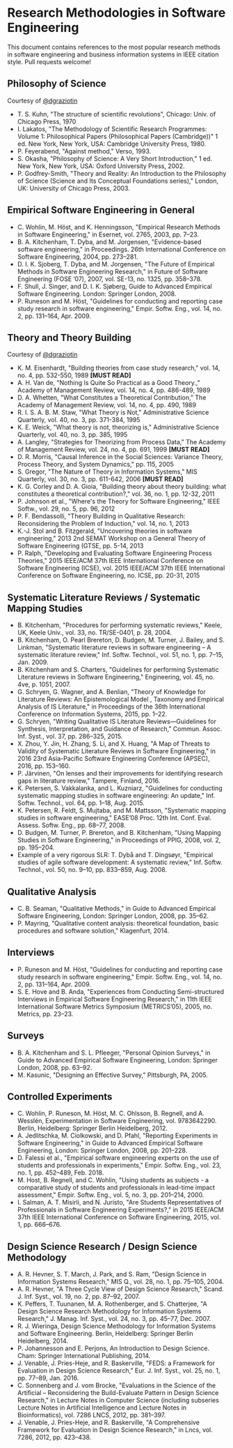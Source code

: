 # Research Methodologies in Software Engineering

This document contains references to the most popular research methods in software engineering and business information systems in IEEE citation style. Pull requests welcome!

## Philosophy of Science

Courtesy of [@dgraziotin](https://github.com/dgraziotin)

- T. S. Kuhn, "The structure of scientific revolutions", Chicago: Univ. of Chicago Press, 1970
- I. Lakatos, "The Methodology of Scientific Research Programmes: Volume 1: Philosophical Papers (Philosophical Papers (Cambridge))"  1 ed. New York, New York, USA: Cambridge University Press, 1980.
- P. Feyerabend, "Against method," Verso, 1993.
- S. Okasha, "Philosophy of Science: A Very Short Introduction," 1 ed. New York, New York, USA: Oxford University Press, 2002.
- P. Godfrey-Smith, "Theory and Reality: An Introduction to the Philosophy of Science (Science and Its Conceptual Foundations series)," London, UK: University of Chicago Press, 2003.

## Empirical Software Engineering in General

- C. Wohlin, M. Höst, and K. Henningsson, "Empirical Research Methods in Software Engineering," in Esernet, vol. 2765, 2003, pp. 7–23.
- B. A. Kitchenham, T. Dyba, and M. Jorgensen, "Evidence-based software engineering," in Proceedings. 26th International Conference on Software Engineering, 2004, pp. 273–281.
- D. I. K. Sjoberg, T. Dyba, and M. Jorgensen, "The Future of Empirical Methods in Software Engineering Research," in Future of Software Engineering (FOSE ’07), 2007, vol. SE-13, no. 1325, pp. 358–378.
- F. Shull, J. Singer, and D. I. K. Sjøberg, Guide to Advanced Empirical Software Engineering. London: Springer London, 2008.
- P. Runeson and M. Höst, "Guidelines for conducting and reporting case study research in software engineering," Empir. Softw. Eng., vol. 14, no. 2, pp. 131–164, Apr. 2009.

## Theory and Theory Building

Courtesy of [@dgraziotin](https://github.com/dgraziotin)

- K. M. Eisenhardt, "Building theories from case study research," vol. 14, no. 4, pp. 532-550, 1989 **[MUST READ]**
- A. H. Van de, "Nothing Is Quite So Practical as a Good Theory.," Academy of Management Review, vol. 14, no. 4, pp. 486-489, 1989
- D. A. Whetten, "What Constitutes a Theoretical Contribution," The Academy of Management Review, vol. 14, no. 4, pp. 490, 1989
- R. I. S. A. B. M. Staw, "What Theory is Not," Administrative Science Quarterly, vol. 40, no. 3, pp. 371-384, 1995
- K. E. Weick, "What theory is not, theorizing is," Administrative Science Quarterly, vol. 40, no. 3, pp. 385, 1995
- A. Langley, "Strategies for Theorizing from Process Data," The Academy of Management Review, vol. 24, no. 4, pp. 691, 1999 **[MUST READ]**
- D. R. Morris, "Causal Inference in the Social Sciences: Variance Theory, Process Theory, and System Dynamics," pp. 115, 2005
- S. Gregor, "The Nature of Theory in Information Systems," MIS Quarterly, vol. 30, no. 3, pp. 611-642, 2006 **[MUST READ]**
- K. G. Corley and D. A. Gioia, "Building theory about theory building: what constitutes a theoretical contribution?," vol. 36, no. 1, pp. 12-32, 2011
- P. Johnson et al., "Where's the Theory for Software Engineering," IEEE Softw., vol. 29, no. 5, pp. 96, 2012
- P. F. Bendassolli, "Theory Building in Qualitative Research: Reconsidering the Problem of Induction," vol. 14, no. 1, 2013
- K.-J. Stol and B. Fitzgerald, "Uncovering theories in software engineering," 2013 2nd SEMAT Workshop on a General Theory of Software Engineering (GTSE, pp. 5-14, 2013
- P. Ralph, "Developing and Evaluating Software Engineering Process Theories," 2015 IEEE/ACM 37th IEEE International Conference on Software Engineering (ICSE), vol. 2015 IEEE/ACM 37th IEEE International Conference on Software Engineering, no. ICSE, pp. 20-31, 2015

## Systematic Literature Reviews / Systematic Mapping Studies

- B. Kitchenham, "Procedures for performing systematic reviews," Keele, UK, Keele Univ., vol. 33, no. TR/SE-0401, p. 28, 2004.
- B. Kitchenham, O. Pearl Brereton, D. Budgen, M. Turner, J. Bailey, and S. Linkman, "Systematic literature reviews in software engineering – A systematic literature review," Inf. Softw. Technol., vol. 51, no. 1, pp. 7–15, Jan. 2009.
- B. Kitchenham and S. Charters, "Guidelines for performing Systematic Literature reviews in Software Engineering," Engineering, vol. 45, no. 4ve, p. 1051, 2007.
- G. Schryen, G. Wagner, and A. Benlian, "Theory of Knowledge for Literature Reviews: An Epistemological Model , Taxonomy and Empirical Analysis of IS Literature," in Proceedings of the 36th International Conference on Information Systems, 2015, pp. 1–22.
- G. Schryen, "Writing Qualitative IS Literature Reviews—Guidelines for Synthesis, Interpretation, and Guidance of Research," Commun. Assoc. Inf. Syst., vol. 37, pp. 286–325, 2015.
- X. Zhou, Y. Jin, H. Zhang, S. Li, and X. Huang, "A Map of Threats to Validity of Systematic Literature Reviews in Software Engineering," in 2016 23rd Asia-Pacific Software Engineering Conference (APSEC), 2016, pp. 153–160.
- P. Järvinen, "On lenses and their improvements for identifying research gaps in literature review," Tampere, Finland, 2016.
- K. Petersen, S. Vakkalanka, and L. Kuzniarz, "Guidelines for conducting systematic mapping studies in software engineering: An update," Inf. Softw. Technol., vol. 64, pp. 1–18, Aug. 2015.
- K. Petersen, R. Feldt, S. Mujtaba, and M. Mattsson, "Systematic mapping studies in software engineering," EASE’08 Proc. 12th Int. Conf. Eval. Assess. Softw. Eng., pp. 68–77, 2008.
- D. Budgen, M. Turner, P. Brereton, and B. Kitchenham, "Using Mapping Studies in Software Engineering," in Proceedings of PPIG, 2008, vol. 2, pp. 195–204.
- Example of a very rigorous SLR: T. Dybå and T. Dingsøyr, "Empirical studies of agile software development: A systematic review," Inf. Softw. Technol., vol. 50, no. 9–10, pp. 833–859, Aug. 2008.

## Qualitative Analysis

- C. B. Seaman, "Qualitative Methods," in Guide to Advanced Empirical Software Engineering, London: Springer London, 2008, pp. 35–62.
- P. Mayring, "Qualitative content analysis: theoretical foundation, basic procedures and software solution," Klagenfurt, 2014.

## Interviews

- P. Runeson and M. Höst, "Guidelines for conducting and reporting case study research in software engineering," Empir. Softw. Eng., vol. 14, no. 2, pp. 131–164, Apr. 2009.
- S. E. Hove and B. Anda, "Experiences from Conducting Semi-structured Interviews in Empirical Software Engineering Research," in 11th IEEE International Software Metrics Symposium (METRICS’05), 2005, no. Metrics, pp. 23–23.

## Surveys

- B. A. Kitchenham and S. L. Pfleeger, "Personal Opinion Surveys," in Guide to Advanced Empirical Software Engineering, London: Springer London, 2008, pp. 63–92.
- M. Kasunic, "Designing an Effective Survey," Pittsburgh, PA, 2005.

## Controlled Experiments

- C. Wohlin, P. Runeson, M. Höst, M. C. Ohlsson, B. Regnell, and A. Wesslén, Experimentation in Software Engineering, vol. 9783642290. Berlin, Heidelberg: Springer Berlin Heidelberg, 2012.
- A. Jedlitschka, M. Ciolkowski, and D. Pfahl, "Reporting Experiments in Software Engineering," in Guide to Advanced Empirical Software Engineering, London: Springer London, 2008, pp. 201–228.
- D. Falessi et al., "Empirical software engineering experts on the use of students and professionals in experiments," Empir. Softw. Eng., vol. 23, no. 1, pp. 452–489, Feb. 2018.
- M. Host, B. Regnell, and C. Wohlin, "Using students as subjects - a comparative study of students and professionals in lead-time impact assessment," Empir. Softw. Eng., vol. 5, no. 3, pp. 201–214, 2000.
- I. Salman, A. T. Misirli, and N. Juristo, "Are Students Representatives of Professionals in Software Engineering Experiments?," in 2015 IEEE/ACM 37th IEEE International Conference on Software Engineering, 2015, vol. 1, pp. 666–676.

## Design Science Research / Design Science Methodology

- A. R. Hevner, S. T. March, J. Park, and S. Ram, "Design Science in Information Systems Research," MIS Q., vol. 28, no. 1, pp. 75–105, 2004.
- A. R. Hevner, "A Three Cycle View of Design Science Research," Scand. J. Inf. Syst., vol. 19, no. 2, pp. 87–92, 2007.
- K. Peffers, T. Tuunanen, M. A. Rothenberger, and S. Chatterjee, "A Design Science Research Methodology for Information Systems Research," J. Manag. Inf. Syst., vol. 24, no. 3, pp. 45–77, Dec. 2007.
- R. J. Wieringa, Design Science Methodology for Information Systems and Software Engineering. Berlin, Heidelberg: Springer Berlin Heidelberg, 2014.
- P. Johannesson and E. Perjons, An Introduction to Design Science. Cham: Springer International Publishing, 2014.
- J. Venable, J. Pries-Heje, and R. Baskerville, "FEDS: a Framework for Evaluation in Design Science Research," Eur. J. Inf. Syst., vol. 25, no. 1, pp. 77–89, Jan. 2016.
- C. Sonnenberg and J. vom Brocke, "Evaluations in the Science of the Artificial – Reconsidering the Build-Evaluate Pattern in Design Science Research," in Lecture Notes in Computer Science (including subseries Lecture Notes in Artificial Intelligence and Lecture Notes in Bioinformatics), vol. 7286 LNCS, 2012, pp. 381–397.
- J. Venable, J. Pries-Heje, and R. Baskerville, "A Comprehensive Framework for Evaluation in Design Science Research," in Lncs, vol. 7286, 2012, pp. 423–438.

